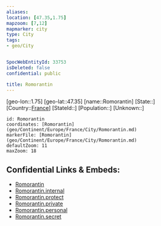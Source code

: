 ```yaml
---
aliases: 
location: [47.35,1.75]
mapzoom: [7,12] 
mapmarker: city 
type: City
tags:
- geo/City


SpocWebEntityId: 33753
isDeleted: false
confidential: public

title: Romorantin
---
```

[geo-lon::1.75]
[geo-lat::47.35]
[name::Romorantin]
[State::]
[Country::[France](geo/Continent/Europe/France.md)]
[StateId::]
[Population::]
[Unknown::]


```leaflet
id: Romorantin
coordinates: [Romorantin](geo/Continent/Europe/France/City/Romorantin.md)
markerFile: [Romorantin](geo/Continent/Europe/France/City/Romorantin.md)
defaultZoom: 11 
maxZoom: 18
```


## Confidential Links & Embeds: 
- [Romorantin](../../../../../../_public/geo/Continent/Europe/France/City/Romorantin.md) 
- [Romorantin.internal](../../../../../../_internal/geo/Continent/Europe/France/City/Romorantin.internal.md) 
- [Romorantin.protect](../../../../../../_protect/geo/Continent/Europe/France/City/Romorantin.protect.md) 
- [Romorantin.private](../../../../../../_private/geo/Continent/Europe/France/City/Romorantin.private.md) 
- [Romorantin.personal](../../../../../../_personal/geo/Continent/Europe/France/City/Romorantin.personal.md) 
- [Romorantin.secret](../../../../../../_secret/geo/Continent/Europe/France/City/Romorantin.secret.md) 
